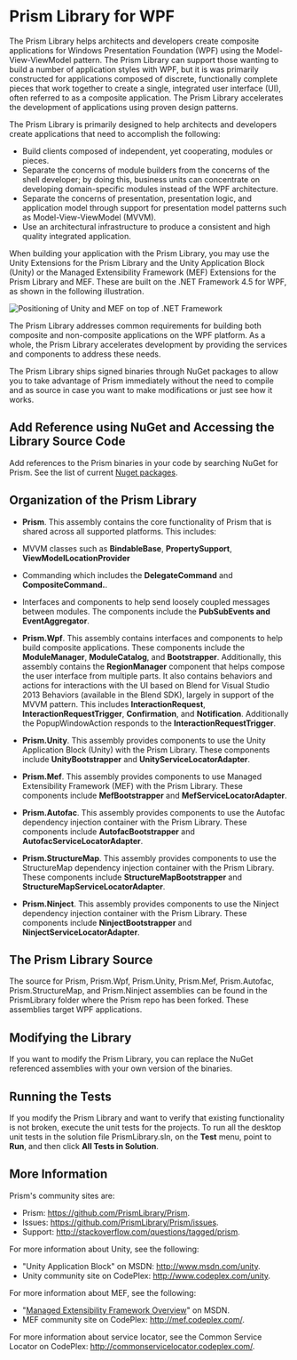 # Prism Library for WPF 

The Prism Library helps architects and developers create composite applications for Windows Presentation Foundation (WPF) using the Model-View-ViewModel pattern. The Prism Library can support those wanting to build a number of application styles with WPF, but it is was primarily constructed for applications composed of discrete, functionally complete pieces that work together to create a single, integrated user interface (UI), often referred to as a composite application. The Prism Library accelerates the development of applications using proven design patterns. 

The Prism Library is primarily designed to help architects and developers create applications that need to accomplish the following:

* Build clients composed of independent, yet cooperating, modules or pieces.
* Separate the concerns of module builders from the concerns of the shell developer; by doing this, business units can concentrate on developing domain-specific modules instead of the WPF architecture.
* Separate the concerns of presentation, presentation logic, and application model through support for presentation model patterns such as Model-View-ViewModel (MVVM).
* Use an architectural infrastructure to produce a consistent and high quality integrated application.

When building your application with the Prism Library, you may use the Unity Extensions for the Prism Library and the Unity Application Block (Unity) or the Managed Extensibility Framework (MEF) Extensions for the Prism Library and MEF. These are built on the .NET Framework 4.5 for WPF, as shown in the following illustration.

![Positioning of Unity and MEF on top of .NET Framework](images/Ch13LibraryFig1.png)

The Prism Library addresses common requirements for building both composite and non-composite applications on the WPF platform. As a whole, the Prism Library accelerates development by providing the services and components to address these needs.

The Prism Library ships signed binaries through NuGet packages to allow you to take advantage of Prism immediately without the need to compile and as source in case you want to make modifications or just see how it works.

## Add Reference using NuGet and Accessing the Library Source Code

Add references to the Prism binaries in your code by searching NuGet for Prism. See the list of current [Nuget packages](../NuGet-Packages.md).

## Organization of the Prism Library

* **Prism**. This assembly contains the core functionality of Prism that is shared across all supported platforms. This includes:
* MVVM classes such as **BindableBase**, **PropertySupport**, **ViewModelLocationProvider**
* Commanding which includes the **DelegateCommand** and **CompositeCommand.**.
* Interfaces and components to help send loosely coupled messages between modules. The components include the **PubSubEvents and EventAggregator**.
 
* **Prism.Wpf**. This assembly contains interfaces and components to help build composite applications. These components include the **ModuleManager**, **ModuleCatalog**, and **Bootstrapper**. Additionally, this assembly contains the **RegionManager** component that helps compose the user interface from multiple parts.  It also contains behaviors and actions for interactions with the UI based on Blend for Visual Studio 2013 Behaviors (available in the Blend SDK), largely in support of the MVVM pattern. This includes **InteractionRequest**, **InteractionRequestTrigger**, **Confirmation**, and **Notification**. Additionally the PopupWindowAction responds to the **InteractionRequestTrigger**.

* **Prism.Unity**. This assembly provides components to use the Unity Application Block (Unity) with the Prism Library. These components include **UnityBootstrapper** and **UnityServiceLocatorAdapter**.

* **Prism.Mef**. This assembly provides components to use Managed Extensibility Framework (MEF) with the Prism Library. These components include **MefBootstrapper** and **MefServiceLocatorAdapter**.

* **Prism.Autofac**. This assembly provides components to use the Autofac dependency injection container with the Prism Library. These components include **AutofacBootstrapper** and **AutofacServiceLocatorAdapter**.

* **Prism.StructureMap**. This assembly provides components to use the StructureMap dependency injection container with the Prism Library. These components include **StructureMapBootstrapper** and **StructureMapServiceLocatorAdapter**.
   
* **Prism.Ninject**. This assembly provides components to use the Ninject dependency injection container with the Prism Library. These components include **NinjectBootstrapper** and **NinjectServiceLocatorAdapter**.

## The Prism Library Source

The source for Prism, Prism.Wpf, Prism.Unity, Prism.Mef, Prism.Autofac, Prism.StructureMap, and Prism.Ninject assemblies can be found in the PrismLibrary folder where the Prism repo has been forked. These assemblies target WPF applications.

## Modifying the Library

If you want to modify the Prism Library, you can replace the NuGet referenced assemblies with your own version of the binaries.

## Running the Tests

If you modify the Prism Library and want to verify that existing functionality is not broken, execute the unit tests for the projects. To run all the desktop unit tests in the solution file PrismLibrary.sln, on the **Test** menu, point to **Run**, and then click **All Tests in Solution**.

## More Information

Prism's community sites are:

* Prism: <https://github.com/PrismLibrary/Prism>.
* Issues: <https://github.com/PrismLibrary/Prism/issues>.
* Support: <http://stackoverflow.com/questions/tagged/prism>.

For more information about Unity, see the following:

* "Unity Application Block" on MSDN: <http://www.msdn.com/unity>.
* Unity community site on CodePlex: <http://www.codeplex.com/unity>.

For more information about MEF, see the following:

* "[Managed Extensibility Framework Overview](http://msdn.microsoft.com/en-us/library/dd460648.aspx)" on MSDN.
* MEF community site on CodePlex: <http://mef.codeplex.com/>.

For more information about service locator, see the Common Service Locator on CodePlex: <http://commonservicelocator.codeplex.com/>.
